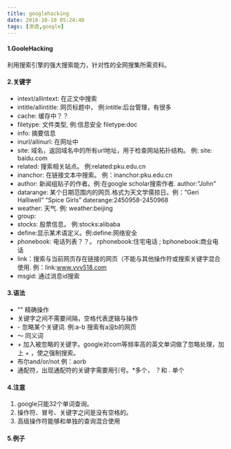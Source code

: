 ```yaml
---
title: googlehacking
date: 2018-10-10 05:24:40
tags: [渗透,google]
---
```


#### 1.GooleHacking
利用搜索引擎的强大搜索能力，针对性的全网搜集所需资料。<br>


#### 2.关键字
- intext/allintext: 在正文中搜索
- intitle/allintitle: 网页标题中， 例:intitle:后台管理，有很多
- cache: 缓存中？？
- filetype: 文件类型,   例:信息安全 filetype:doc
- info: 摘要信息
- inurl/allinurl: 在网址中
- site: 域名，返回域名中的所有url地址，用于检查网站拓扑结构。 例: site: baidu.com
- related: 搜索相关站点。  例:related:pku.edu.cn
- inanchor: 在链接文本中搜索。 例：inanchor:pku.edu.cn
- author: 新闻组贴子的作者。例:在google scholar搜索作者. author:"John"
- datarange: 某个日期范围内的网页.格式为天文学儒掠日。例：”Geri Halliwell” “Spice Girls” daterange:2450958-2450968
- weather: 天气. 例: weather:beijing
- group:
- stocks: 股票信息。 例:stocks:alibaba
- define:显示某术语定义。例:define:网络安全
- phonebook: 电话列表？？。 rphonebook:住宅电话 ; bphonebook:商业电话
- link：搜索与当前网页存在链接的网页（不能与其他操作符或搜索关键字混合使用. 例：link:www.vvv518.com
- msgid: 通过消息id搜索

#### 3.语法
- "" 精确操作
- 关键字之间不需要间隔，空格代表逻辑与操作
- \- 忽略某个关键词. 例:a-b 搜索有a没b的网页
- ～ 同义词
- \+ 加入被忽略的关键字。google对com等频率高的英文单词做了忽略处理，加上 + ，使之强制搜索。
- 布尔and/or/not 例：aorb
- 通配符，出现通配符的关键字需要用引号。\*多个， ？和 . 单个

#### 4.注意
  1. google只能32个单词查询。<br>
  2. 操作符、冒号、关键字之间是没有空格的。
  3. 高级操作符能够和单独的查询混合使用
  
#### 5.例子
